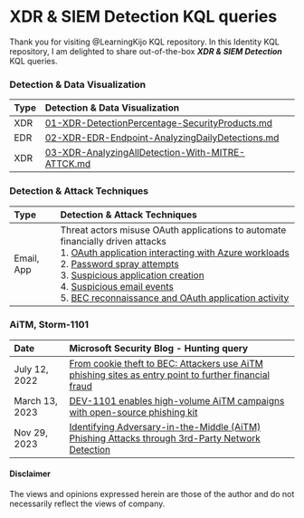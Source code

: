 # XDR & SIEM Detection KQL queries
Thank you for visiting @LearningKijo KQL repository.
In this Identity KQL repository, I am delighted to share out-of-the-box ***XDR & SIEM Detection*** KQL queries. 

### Detection & Data Visualization
| Type    | Detection & Data Visualization        |
|:--------|:--------------------------------------|
| XDR     | [01-XDR-DetectionPercentage-SecurityProducts.md](https://github.com/LearningKijo/KQL/blob/main/KQL-XDR-Hunting/XDR-SIEM-Detection/XDR-SIEM-Detection-Query-Repository/01-XDR-DetectionPercentage-SecurityProducts.md) |
| EDR     | [02-XDR-EDR-Endpoint-AnalyzingDailyDetections.md](https://github.com/LearningKijo/KQL/blob/main/KQL-XDR-Hunting/XDR-SIEM-Detection/XDR-SIEM-Detection-Query-Repository/02-XDR-EDR-Endpoint-AnalyzingDailyDetections.md) |
| XDR     | [03-XDR-AnalyzingAllDetection-With-MITRE-ATTCK.md](https://github.com/LearningKijo/KQL/blob/main/KQL-XDR-Hunting/XDR-SIEM-Detection/XDR-SIEM-Detection-Query-Repository/03-XDR-AnalyzingAllDetections-With-MITRE-ATTCK.md)

### Detection & Attack Techniques   
| Type        | Detection & Attack Techniques         |
|:------------|:--------------------------------------|
| Email, App  | Threat actors misuse OAuth applications to automate financially driven attacks <br> 1. [OAuth application interacting with Azure workloads](https://github.com/LearningKijo/KQL/blob/main/KQL-XDR-Hunting/XDR-SIEM-Detection/XDR-SIEM-AttackTechniques-Query-Repository/20231212-MSSecurityBlog-OAuthApplications-OAuthApptoAzureWorkloads.md) <br> 2. [Password spray attempts](https://github.com/LearningKijo/KQL/blob/main/KQL-XDR-Hunting/XDR-SIEM-Detection/XDR-SIEM-AttackTechniques-Query-Repository/20231212-MSSecurityBlog-OAuthApplications-PasswordSprayAttempts.md) <br> 3. [Suspicious application creation](https://github.com/LearningKijo/KQL/blob/main/KQL-XDR-Hunting/XDR-SIEM-Detection/XDR-SIEM-AttackTechniques-Query-Repository/20231212-MSSecurityBlog-OAuthApplications-SuspiciousAppCreation.md) <br> 4. [Suspicious email events](https://github.com/LearningKijo/KQL/blob/main/KQL-XDR-Hunting/XDR-SIEM-Detection/XDR-SIEM-AttackTechniques-Query-Repository/20231212-MSSecurityBlog-OAuthApplications-SuspiciousEmailEvents.md) <br> 5. [BEC reconnaissance and OAuth application activity](https://github.com/LearningKijo/KQL/blob/main/KQL-XDR-Hunting/XDR-SIEM-Detection/XDR-SIEM-AttackTechniques-Query-Repository/20231212-MSSecurityBlog-OAuthApplications-BECreconnaissanceOAuthApp.md) |

### AiTM, Storm-1101
| Date           | Microsoft Security Blog - Hunting query                   |
|:---------------|:--------------------------------------|
| July 12, 2022  | [From cookie theft to BEC: Attackers use AiTM phishing sites as entry point to further financial fraud](https://github.com/LearningKijo/KQL/blob/main/KQL-XDR-Hunting/XDR-SIEM-Detection/XDR-SIEM-AttackTechniques-Query-Repository/20220712-MSSecurityBlog-AiTM-HuntingQueries.md) |
| March 13, 2023 | [DEV-1101 enables high-volume AiTM campaigns with open-source phishing kit](https://github.com/LearningKijo/KQL/blob/main/KQL-XDR-Hunting/XDR-SIEM-Detection/XDR-SIEM-AttackTechniques-Query-Repository/20230313-MSSecurityBlog-AiTM-MicrosoftSentinel-AnalyticsTemplate.md) |
|  Nov 29, 2023  | [Identifying Adversary-in-the-Middle (AiTM) Phishing Attacks through 3rd-Party Network Detection](https://github.com/LearningKijo/KQL/blob/main/KQL-XDR-Hunting/XDR-SIEM-Detection/XDR-SIEM-AttackTechniques-Query-Repository/20231129-MSSentinelBlog-AiTM-HuntingQueries.md) |


#### Disclaimer
The views and opinions expressed herein are those of the author and do not necessarily reflect the views of company.
